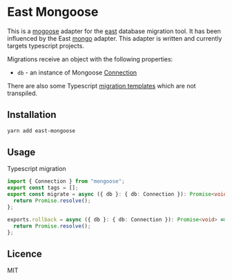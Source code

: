 # East Mongoose

This is a [mogoose](https://mongoosejs.com/) adapter for the [east](https://github.com/okv/east) database migration tool. It has been influenced by the East [mongo](https://github.com/okv/east-mongo) adapter. This adapter is written and currently targets typescript projects.

Migrations receive an object with the following properties:
* `db` - an instance of Mongoose [Connection](https://mongoosejs.com/docs/api/connection.html)

There are also some Typescript [migration templates](migrationTemplates) which are not transpiled.


## Installation

```sh
yarn add east-mongoose
```

## Usage

Typescript migration
```ts
import { Connection } from "mongoose";
export const tags = [];
export const migrate = async ({ db }: { db: Connection }): Promise<void> => {
  return Promise.resolve();
};

exports.rollback = async ({ db }: { db: Connection }): Promise<void> => {
  return Promise.resolve();
};
```
## Licence
MIT

